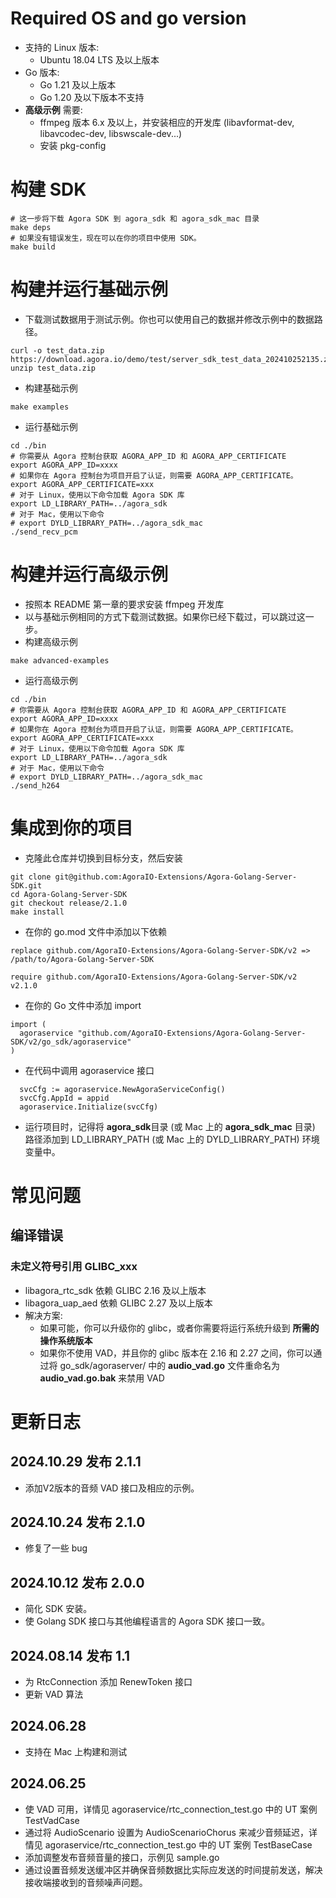 # Required OS and go version
- 支持的 Linux 版本:
  - Ubuntu 18.04 LTS 及以上版本
- Go 版本:
  - Go 1.21 及以上版本
  - Go 1.20 及以下版本不支持
- **高级示例** 需要:
  - ffmpeg 版本 6.x 及以上，并安装相应的开发库 (libavformat-dev, libavcodec-dev, libswscale-dev...)
  - 安装 pkg-config

# 构建 SDK
```
# 这一步将下载 Agora SDK 到 agora_sdk 和 agora_sdk_mac 目录
make deps
# 如果没有错误发生，现在可以在你的项目中使用 SDK。
make build
```

# 构建并运行基础示例
- 下载测试数据用于测试示例。你也可以使用自己的数据并修改示例中的数据路径。
```
curl -o test_data.zip https://download.agora.io/demo/test/server_sdk_test_data_202410252135.zip
unzip test_data.zip
```
- 构建基础示例
```
make examples
```
- 运行基础示例
```
cd ./bin
# 你需要从 Agora 控制台获取 AGORA_APP_ID 和 AGORA_APP_CERTIFICATE
export AGORA_APP_ID=xxxx
# 如果你在 Agora 控制台为项目开启了认证，则需要 AGORA_APP_CERTIFICATE。
export AGORA_APP_CERTIFICATE=xxx
# 对于 Linux，使用以下命令加载 Agora SDK 库
export LD_LIBRARY_PATH=../agora_sdk
# 对于 Mac，使用以下命令
# export DYLD_LIBRARY_PATH=../agora_sdk_mac
./send_recv_pcm
```

# 构建并运行高级示例
- 按照本 README 第一章的要求安装 ffmpeg 开发库
- 以与基础示例相同的方式下载测试数据。如果你已经下载过，可以跳过这一步。
- 构建高级示例
```
make advanced-examples
```
- 运行高级示例
```
cd ./bin
# 你需要从 Agora 控制台获取 AGORA_APP_ID 和 AGORA_APP_CERTIFICATE
export AGORA_APP_ID=xxxx
# 如果你在 Agora 控制台为项目开启了认证，则需要 AGORA_APP_CERTIFICATE。
export AGORA_APP_CERTIFICATE=xxx
# 对于 Linux，使用以下命令加载 Agora SDK 库
export LD_LIBRARY_PATH=../agora_sdk
# 对于 Mac，使用以下命令
# export DYLD_LIBRARY_PATH=../agora_sdk_mac
./send_h264
```

# 集成到你的项目
- 克隆此仓库并切换到目标分支，然后安装
```
git clone git@github.com:AgoraIO-Extensions/Agora-Golang-Server-SDK.git
cd Agora-Golang-Server-SDK
git checkout release/2.1.0
make install
```
- 在你的 go.mod 文件中添加以下依赖
```
replace github.com/AgoraIO-Extensions/Agora-Golang-Server-SDK/v2 => /path/to/Agora-Golang-Server-SDK

require github.com/AgoraIO-Extensions/Agora-Golang-Server-SDK/v2 v2.1.0
```
- 在你的 Go 文件中添加 import
```
import (
  agoraservice "github.com/AgoraIO-Extensions/Agora-Golang-Server-SDK/v2/go_sdk/agoraservice"
)
```
- 在代码中调用 agoraservice 接口
```
  svcCfg := agoraservice.NewAgoraServiceConfig()
  svcCfg.AppId = appid
  agoraservice.Initialize(svcCfg)
```
- 运行项目时，记得将 **agora_sdk**目录 (或 Mac 上的 **agora_sdk_mac** 目录) 路径添加到 LD_LIBRARY_PATH (或 Mac 上的 DYLD_LIBRARY_PATH) 环境变量中。

# 常见问题
## 编译错误
### 未定义符号引用 GLIBC_xxx
- libagora_rtc_sdk 依赖 GLIBC 2.16 及以上版本
- libagora_uap_aed 依赖 GLIBC 2.27 及以上版本
- 解决方案:
  - 如果可能，你可以升级你的 glibc，或者你需要将运行系统升级到 **所需的操作系统版本**
  - 如果你不使用 VAD，并且你的 glibc 版本在 2.16 和 2.27 之间，你可以通过将 go_sdk/agoraserver/ 中的 **audio_vad.go** 文件重命名为 **audio_vad.go.bak** 来禁用 VAD

# 更新日志
## 2024.10.29 发布 2.1.1
- 添加V2版本的音频 VAD 接口及相应的示例。
## 2024.10.24 发布 2.1.0
- 修复了一些 bug
## 2024.10.12 发布 2.0.0
- 简化 SDK 安装。
- 使 Golang SDK 接口与其他编程语言的 Agora SDK 接口一致。
## 2024.08.14 发布 1.1
- 为 RtcConnection 添加 RenewToken 接口
- 更新 VAD 算法
## 2024.06.28
- 支持在 Mac 上构建和测试
## 2024.06.25
- 使 VAD 可用，详情见 agoraservice/rtc_connection_test.go 中的 UT 案例 TestVadCase
- 通过将 AudioScenario 设置为 AudioScenarioChorus 来减少音频延迟，详情见 agoraservice/rtc_connection_test.go 中的 UT 案例 TestBaseCase
- 添加调整发布音频音量的接口，示例见 sample.go
- 通过设置音频发送缓冲区并确保音频数据比实际应发送的时间提前发送，解决接收端接收到的音频噪声问题。